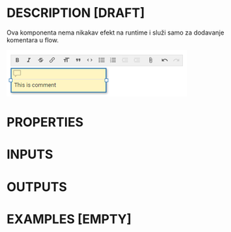 # DESCRIPTION [DRAFT]

Ova komponenta nema nikakav efekt na runtime i služi samo za dodavanje komentara u flow.

![Alt text](../images/comment.png)

# PROPERTIES

# INPUTS

# OUTPUTS

# EXAMPLES [EMPTY]
